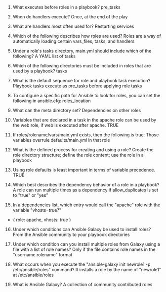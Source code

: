 1. What executes before roles in a playbook?
pre_tasks

2. When do handlers execute?
Once, at the end of the play

3. What are handlers most often used for?
Restarting services

4. Which of the following describes how roles are used?
Roles are a way of automatically loading certain vars_files, tasks, and handlers

5. Under a role's tasks directory, main.yml should include which of the following?
A YAML list of tasks

6. Which of the following directories must be included in roles that are used by a playbook?
tasks

7. What is the default sequence for role and playbook task execution?
Playbook tasks execute as pre_tasks before applying role tasks

8. To configure a specific path for Ansible to look for roles, you can set the following in ansible.cfg:
roles_location

9. What can the meta directory set?
Dependencies on other roles

10. Variables that are declared in a task in the apache role can be used by the web role, if web is executed after apache.
TRUE

11. If roles/rolename/vars/main.yml exists, then the following is true:
Those variables overrule defaults/main.yml in that role

12. What is the defined process for creating and using a role?
Create the role directory structure; define the role content; use the role in a playbook

13. Using role defaults is least important in terms of variable precedence.
TRUE

14. Which best describes the dependency behavior of a role in a playbook?
A role can run multiple times as a dependency if allow_duplicates is set to "true" or "yes"

15. In a dependencies list, which entry would call the "apache" role with the variable "vhosts=true?"
- { role: apache, vhosts: true }

16. Under which conditions can Ansible Galaxy be used to install roles?
From the Ansible community to your playbook directories

17. Under which condition can you install multiple roles from Galaxy using a file with a list of role names?
Only if the file contains role names in the "username.rolename" format

18. What occurs when you execute the "ansible-galaxy init newrole1 -p /etc/ansible/roles" command?
It installs a role by the name of "newrole1" at /etc/ansible/roles

19. What is Ansible Galaxy?
A collection of community contributed roles

